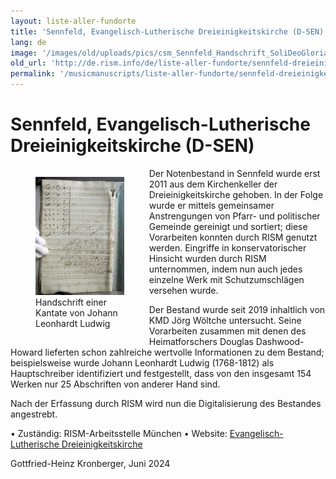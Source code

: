 ```yaml
---
layout: liste-aller-fundorte
title: 'Sennfeld, Evangelisch-Lutherische Dreieinigkeitskirche (D-SEN)'
lang: de
image: '/images/old/uploads/pics/csm_Sennfeld_Handschrift_SoliDeoGloria.jpg'
old_url: 'http://de.rism.info/de/liste-aller-fundorte/sennfeld-dreieinigkeitskirche.html'
permalink: '/musicmanuscripts/liste-aller-fundorte/sennfeld-dreieinigkeitskirche.html'
---
```



# Sennfeld, Evangelisch-Lutherische Dreieinigkeitskirche (D-SEN)

<div style="float: left; width: 44%">
   <figure class="figure">
      <div class="float-left">
         <img src="/images/old/uploads/pics/csm_Sennfeld_Handschrift_SoliDeoGloria.jpg">
      </div>
      <figcaption class="figcaption">
         Handschrift einer Kantate von Johann Leonhardt Ludwig
      </figcaption>
   </figure>
</div>

Der Notenbestand in Sennfeld wurde erst 2011 aus dem Kirchenkeller der Dreieinigkeitskirche gehoben. In der Folge wurde er mittels gemeinsamer Anstrengungen von Pfarr- und politischer Gemeinde gereinigt und sortiert; diese Vorarbeiten konnten durch RISM genutzt werden. Eingriffe in konservatorischer Hinsicht wurden durch RISM unternommen, indem nun auch jedes einzelne Werk mit Schutzumschlägen versehen wurde.

Der Bestand wurde seit 2019 inhaltlich von KMD Jörg Wöltche untersucht. Seine Vorarbeiten zusammen mit denen des Heimatforschers Douglas Dashwood-Howard lieferten schon zahlreiche wertvolle Informationen zu dem Bestand; beispielsweise wurde Johann Leonhardt Ludwig (1768-1812) als Hauptschreiber identifiziert und festgestellt, dass von den insgesamt 154 Werken nur 25 Abschriften von anderer Hand sind.

Nach der Erfassung durch RISM wird nun die Digitalisierung des Bestandes angestrebt.

• Zuständig: RISM-Arbeitsstelle München
• Website: [Evangelisch-Lutherische Dreieinigkeitskirche](https://www.sennfeld-evangelisch.de/ "Opens external link in new window")

Gottfried-Heinz Kronberger, Juni 2024
